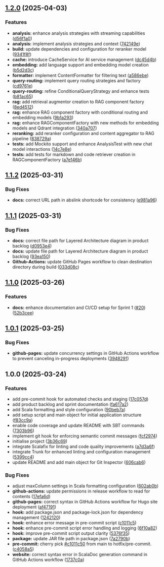 ## [1.2.0](https://github.com/atomwalk12/PPS-22-git-insp/compare/v1.1.2...v1.2.0) (2025-04-03)

### Features

* **analysis:** enhance analysis strategies with streaming capabilities ([d56f1a0](https://github.com/atomwalk12/PPS-22-git-insp/commit/d56f1a0c0dd36a5a2fb6fa215f33d8b02a52a0d0))
* **analysis:** implement analysis strategies and context ([742149e](https://github.com/atomwalk12/PPS-22-git-insp/commit/742149e3037ee2fe8500aef40cde1d24decaff6a))
* **build:** update dependencies and configuration for reranker model ([9341f8f](https://github.com/atomwalk12/PPS-22-git-insp/commit/9341f8f01b88685589e3d81c4dc979697ffa2055))
* **cache:** introduce CacheService for AI service management ([dc45d4b](https://github.com/atomwalk12/PPS-22-git-insp/commit/dc45d4ba0958d08ab5cfb15cbcc4c18e575899f1))
* **embedding:** add language support and embedding model creation ([b5d2d3c](https://github.com/atomwalk12/PPS-22-git-insp/commit/b5d2d3ca5c0fd82d14bbd4e6fc0135031d60b12a))
* **formatter:** implement ContentFormatter for filtering text ([a586ebe](https://github.com/atomwalk12/PPS-22-git-insp/commit/a586ebe54d80d06f62520c0cf34b0f5bd54af283))
* **query-routing:** implement query routing strategies and factory ([cd9761e](https://github.com/atomwalk12/PPS-22-git-insp/commit/cd9761e404cf7a694869eb55fdbf8dee95596d30))
* **query-routing:** refine ConditionalQueryStrategy and enhance tests ([b81ac65](https://github.com/atomwalk12/PPS-22-git-insp/commit/b81ac65e40b987e51786ab2fa8d779906691e03c))
* **rag:** add retrieval augmentor creation to RAG component factory ([8ed4512](https://github.com/atomwalk12/PPS-22-git-insp/commit/8ed45121dfb89dabffb2cdfff4f124dd1d8ce0e2))
* **rag:** enhance RAG component factory with conditional routing and embedding models ([9b1a293](https://github.com/atomwalk12/PPS-22-git-insp/commit/9b1a293d188131dbb3e33b8b50687757d2794954))
* **rag:** enhance RAGComponentFactory with new methods for embedding models and Qdrant integration ([340a707](https://github.com/atomwalk12/PPS-22-git-insp/commit/340a70769d2005c277faae90080c6bf5f02c1b82))
* **reranking:** add reranker configuration and content aggregator to RAG pipeline ([838729a](https://github.com/atomwalk12/PPS-22-git-insp/commit/838729a39ef45a12376006646436b335f6106ef6))
* **tests:** add Mockito support and enhance AnalysisTest with new chat model interactions ([14c7e8e](https://github.com/atomwalk12/PPS-22-git-insp/commit/14c7e8efae9305fe31b488b62a691a513aac0a72))
* **tests:** add tests for markdown and code retriever creation in RAGComponentFactory ([a7e146b](https://github.com/atomwalk12/PPS-22-git-insp/commit/a7e146b61de797227b9db3c4bcaeb590a77ac95e))

## [1.1.2](https://github.com/atomwalk12/PPS-22-git-insp/compare/v1.1.1...v1.1.2) (2025-03-31)

### Bug Fixes

* **docs:** correct URL path in abslink shortcode for consistency ([e981a96](https://github.com/atomwalk12/PPS-22-git-insp/commit/e981a9697e80be07e11d6af13c324201dea997c6))

## [1.1.1](https://github.com/atomwalk12/PPS-22-git-insp/compare/v1.1.0...v1.1.1) (2025-03-31)

### Bug Fixes

* **docs:** correct file path for Layered Architecture diagram in product backlog ([d0953e4](https://github.com/atomwalk12/PPS-22-git-insp/commit/d0953e4912b948b5855b272bd21ce8a85dea6db6))
* **docs:** update file path for Layered Architecture diagram in product backlog ([93ea150](https://github.com/atomwalk12/PPS-22-git-insp/commit/93ea15004a6d559566ae7c97bb0ecb58594bd11d))
* **Github-Actions:** update GitHub Pages workflow to clean destination directory during build ([033d08c](https://github.com/atomwalk12/PPS-22-git-insp/commit/033d08c6105c8e05e86d5edcd514897b2b6dec55))

## [1.1.0](https://github.com/atomwalk12/PPS-22-git-insp/compare/v1.0.1...v1.1.0) (2025-03-26)

### Features

* **docs:** enhance documentation and CI/CD setup for Sprint 1 ([#20](https://github.com/atomwalk12/PPS-22-git-insp/issues/20)) ([52b3cee](https://github.com/atomwalk12/PPS-22-git-insp/commit/52b3cee5b15ce303262e1f1a1dfde3a5ccabf679))

## [1.0.1](https://github.com/atomwalk12/PPS-22-git-insp/compare/v1.0.0...v1.0.1) (2025-03-25)

### Bug Fixes

* **github-pages:** update concurrency settings in GitHub Actions workflow to prevent canceling in-progress deployments ([3948291](https://github.com/atomwalk12/PPS-22-git-insp/commit/3948291ea1a84af8a67fd6d6a8a0d182940dd94c))

## 1.0.0 (2025-03-24)

### Features

* add pre-commit hook for automated checks and staging ([17c057d](https://github.com/atomwalk12/PPS-22-git-insp/commit/17c057dc89b714658ca99e2b62419ef1aa0370f7))
* add product backlog and sprint documentation ([fa617a2](https://github.com/atomwalk12/PPS-22-git-insp/commit/fa617a25eac774117d5c323429d8a65c283725b7))
* add Scala formatting and style configuration ([90beb7a](https://github.com/atomwalk12/PPS-22-git-insp/commit/90beb7aa333c961c61f5ca81ccb7f18366766a9f))
* add setup script and main object for initial application structure ([f83cc9a](https://github.com/atomwalk12/PPS-22-git-insp/commit/f83cc9aaa8467526f4477dc336b20c23e17cb630))
* enable code coverage and update README with SBT commands ([7303b96](https://github.com/atomwalk12/PPS-22-git-insp/commit/7303b96098aae51b84e5e3537adc3dda3dd9f63a))
* implement git hook for enforcing semantic commit messages ([fcf2974](https://github.com/atomwalk12/PPS-22-git-insp/commit/fcf2974258dcedab4fec5f47bd8bdaf9855ab69c))
* initialise project ([3b36c69](https://github.com/atomwalk12/PPS-22-git-insp/commit/3b36c697ae90e0ca58aa9050cc9fa83968473767))
* integrate Scalafix for linting and code quality improvements ([a7d3a6f](https://github.com/atomwalk12/PPS-22-git-insp/commit/a7d3a6fe95cb90986de708f785a743048403e03d))
* integrate Trunk for enhanced linting and configuration management ([5399cc4](https://github.com/atomwalk12/PPS-22-git-insp/commit/5399cc40d19f7a6a5384cc6331ae926d1f89f23d))
* update README and add main object for Git Inspector ([606cab6](https://github.com/atomwalk12/PPS-22-git-insp/commit/606cab64585ec22dd4aea02acbfd675badd5e8b6))

### Bug Fixes

* adjust maxColumn settings in Scala formatting configuration ([602ab0b](https://github.com/atomwalk12/PPS-22-git-insp/commit/602ab0bd24c0a5c4f86535f70b2b0820737c85a3))
* **github-actions:** update permissions in release workflow to read for contents ([17efa6d](https://github.com/atomwalk12/PPS-22-git-insp/commit/17efa6d91bc5bc54c61af36a5587012b47185e1f))
* **github-pages:** correct syntax in GitHub Actions workflow for Hugo site deployment ([af47191](https://github.com/atomwalk12/PPS-22-git-insp/commit/af47191225d20522dce988d4c810df035f26abf8))
* **hook:** add package.json and package-lock.json for dependency management ([1242120](https://github.com/atomwalk12/PPS-22-git-insp/commit/1242120daffb3c0779792cf46391ab60be77bd8f))
* **hook:** enhance error message in pre-commit script ([c1011c5](https://github.com/atomwalk12/PPS-22-git-insp/commit/c1011c50051c1a4981cf4e5cab673b632d2a08de))
* **hook:** enhance pre-commit script error handling and logging ([6f10a82](https://github.com/atomwalk12/PPS-22-git-insp/commit/6f10a822b243606c5b69dba764e6a111d1ae5172))
* **hook:** improve pre-commit script output clarity ([5376f35](https://github.com/atomwalk12/PPS-22-git-insp/commit/5376f356e9fe1c6276982340235ada253ebb13ef))
* **package:** update JAR file path in package.json ([7a2790b](https://github.com/atomwalk12/PPS-22-git-insp/commit/7a2790b8742385e109db7ced723830d3ca370046))
* **pre-commit:** cherry pick [#c1011c50](https://github.com/atomwalk12/PPS-22-git-insp/issues/c1011c50) from main to hotfix/pre-commit. ([c4058a5](https://github.com/atomwalk12/PPS-22-git-insp/commit/c4058a520ed427d32ef52148059139410e4df08e))
* **website:** correct syntax error in ScalaDoc generation command in GitHub Actions workflow ([1737c0a](https://github.com/atomwalk12/PPS-22-git-insp/commit/1737c0ad4e64110ef94d411d6b8a97cf5b117e35))
